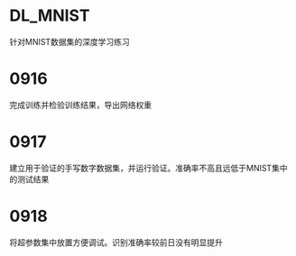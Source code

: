 # DL_MNIST
针对MNIST数据集的深度学习练习

# 0916
完成训练并检验训练结果，导出网络权重

# 0917
建立用于验证的手写数字数据集，并运行验证。准确率不高且远低于MNIST集中的测试结果

# 0918
将超参数集中放置方便调试。识别准确率较前日没有明显提升